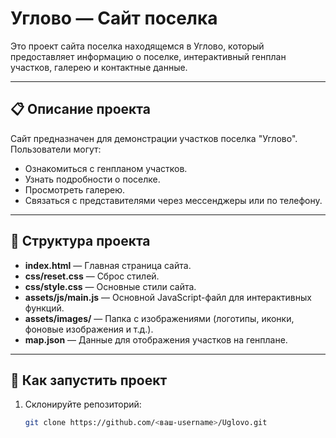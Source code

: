 # Углово — Сайт поселка

Это проект сайта поселка находящемся в Углово, который предоставляет информацию о поселке, интерактивный генплан участков, галерею и контактные данные.

---

## 📋 Описание проекта

Сайт предназначен для демонстрации участков поселка "Углово". Пользователи могут:
- Ознакомиться с генпланом участков.
- Узнать подробности о поселке.
- Просмотреть галерею.
- Связаться с представителями через мессенджеры или по телефону.

---

## 📂 Структура проекта

- **index.html** — Главная страница сайта.
- **css/reset.css** — Сброс стилей.
- **css/style.css** — Основные стили сайта.
- **assets/js/main.js** — Основной JavaScript-файл для интерактивных функций.
- **assets/images/** — Папка с изображениями (логотипы, иконки, фоновые изображения и т.д.).
- **map.json** — Данные для отображения участков на генплане.

---

## 🚀 Как запустить проект

1. Склонируйте репозиторий:
   ```bash
   git clone https://github.com/<ваш-username>/Uglovo.git
